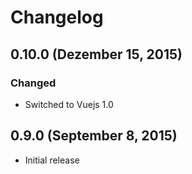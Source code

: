 # Changelog

## 0.10.0 (Dezember 15, 2015)

### Changed
- Switched to Vuejs 1.0

## 0.9.0 (September 8, 2015)

- Initial release
